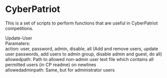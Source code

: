 # CyberPatriot  
This is a set of scripts to perform functions that are useful in CyberPatriot competitions.  
  
Update-User  
Paramaters:  
action: user, password, admin, disable, all (Add and remove users, update user passwords, add users to admin group, disable admin and guest, do all)  
allowedpath: Path to allowed non-admin user text file which contains all permitted users (in CP readme) on newlines  
allowedadminpath: Same, but for administrator users  
